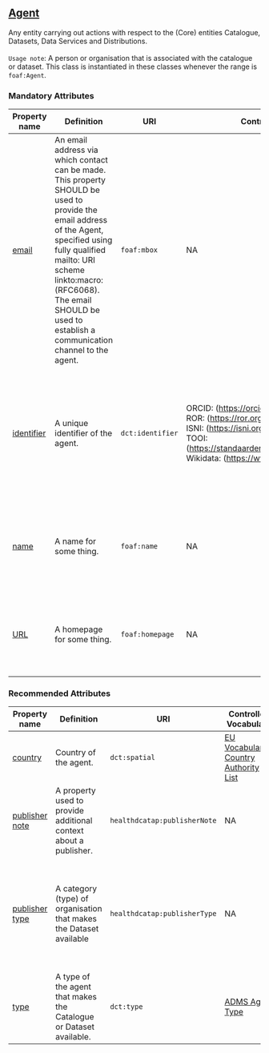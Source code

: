 ## [Agent](http://xmlns.com/foaf/spec/#term_Agent)

Any entity carrying out actions with respect to the (Core) entities Catalogue, Datasets, Data Services and Distributions. <br><br>
`Usage note`: A person or organisation that is associated with the catalogue or dataset. This class is instantiated in these classes whenever the range is `foaf:Agent`.

 

### Mandatory Attributes

<table>
  <thead>
    <tr>
      <th>Property name</th>
      <th>Definition</th>
      <th>URI</th>
      <th>Controlled Vocabulary</th>
      <th>rdfs:Range</th>
      <th>Usage Note</th>
      <th>Cardinality</th>
    </tr>
  </thead>
  <tbody>
    <tr>
      <td><a href="http://xmlns.com/foaf/spec/#term_mbox">email</a></td>
      <td>An email address via which contact can be made. This property SHOULD be used to provide the email address of the Agent, specified using fully qualified mailto: URI scheme linkto:macro: (RFC6068). The email SHOULD be used to establish a communication channel to the agent.</td>
      <td><code>foaf:mbox</code></td>
      <td>NA</td>
      <td><code>rdfs:Resource</code></td>
      <td>It is possible to provide the email address of the appropriate institution or department if no personal email address can be provided. <br>The email address has to be provided starting with <code>mailto:</code> prefix. <br> For example: mailto:info@example.com / mailto:jane.doe@example.com</td>
      <td>1</td>
    </tr>
    <tr>
      <td><a href="http://purl.org/dc/terms/identifier">identifier</a></td>
      <td>A unique identifier of the agent.</td>
      <td><code>dct:identifier</code></td>
      <td>ORCID: (<a href="https://orcid.org/">https://orcid.org/</a>) <br> ROR: (<a href="https://ror.org/">https://ror.org/</a>) <br> ISNI: (<a href="https://isni.org/page/search-database/">https://isni.org/page/search-database/</a>) <br> TOOI: (<a href="https://standaarden.overheid.nl/tooi/waardelijsten/">https://standaarden.overheid.nl/tooi/waardelijsten/</a>) <br> Wikidata: (<a href="https://www.wikidata.org/">https://www.wikidata.org/</a>)</td>
      <td><code>rdfs:Literal</code></td>
      <td>Specify the entity (person or organisation) by providing an identifier. We recommend using an ORCID identifier for a person or ROR identifier for an organisation. Dutch governmental organisations are listed in TOOI. If these are not available, you can use ISNI, or Wikidata or any other identifier you may have. If you have multiple identifiers, you should provide them all.</td>
      <td>1..*</td>
    </tr>
    <tr>
      <td><a href="http://xmlns.com/foaf/spec/#term_name">name</a></td>
      <td>A name for some thing.</td>
      <td><code>foaf:name</code></td>
      <td>NA</td>
      <td><code>rdfs:Literal</code></td>
      <td>This property refers to the given name of the entity. Example: Jane Doe (for a person) and Radboudumc (for an organisation). This property can be repeated for different versions of the name (e.g. the name in different languages).</td>
      <td>1..*</td>
    </tr>
    <tr>
      <td><a href="http://xmlns.com/foaf/spec/#term_homepage">URL</a></td>
      <td>A homepage for some thing.</td>
      <td><code>foaf:homepage</code></td>
      <td>NA</td>
      <td><code>rdfs:Resource</code></td>
      <td>Provide the URL of the page containing contact information, such as a contact form or details for reaching out. If a specific contact page is unavailable, the main website of the Agent is sufficient.</td>
      <td>1</td>
    </tr>
  </tbody>
</table>

### Recommended Attributes 

<table>
  <thead>
    <tr>
      <th>Property name</th>
      <th>Definition</th>
      <th>URI</th>
      <th>Controlled Vocabulary</th>
      <th>rdfs:Range</th>
      <th>Usage Note</th>
      <th>Cardinality</th>
    </tr>
  </thead>
  <tbody>
    <tr>
      <td><a href="http://purl.org/dc/terms/spatial">country</a></td>
      <td>Country of the agent.</td>
      <td><code>dct:spatial</code></td>
      <td><a href="https://publications.europa.eu/resource/authority/country">EU Vocabularies Country Authority List</a></td>
      <td><code>dct:Location</code></td>
      <td>Use the appropriate term from the EU authority table. Example for the Netherlands: <code>http://publications.europa.eu/resource/authority/country/NLD</code></td>
      <td>0..*</td>
    </tr>
    <tr>
      <td><a href="https://healthdcat-ap.github.io/#Dataset.publishernote">publisher note</a></td>
      <td>A property used to provide additional context about a publisher.</td>
      <td><code>healthdcatap:publisherNote</code></td>
      <td>NA</td>
      <td><code>rdfs:Literal</code></td>
      <td>This property can be repeated for parallel language versions of the publisher's notes. Example: "Sciensano is a research institute and the national public health institute of Belgium. It is a so-called federal scientific institution that operates under the authority of the federal minister of Public Health and the federal minister of Agriculture of Belgium."@en</td>
      <td>0..1</td>
    </tr>
    <tr>
      <td><a href="https://healthdcat-ap.github.io/#Dataset.publishertype">publisher type</a></td>
      <td>A category (type) of organisation that makes the Dataset available</td>
      <td><code>healthdcatap:publisherType</code></td>
      <td>NA</td>
      <td><code>skos:Concept</code></td>
      <td>A <a href="https://raw.githubusercontent.com/SEMICeu/ADMS-AP/master/purl.org/ADMS_SKOS_v1.00.rdf">controlled vocabulary</a> is provided, denoting commonly recognised health publishers. <em>Current status</em>: Specifically for the health domain, a controlled vocabulary is being developed to include commonly recognised health publishers. This vocabulary is currently under development. Version 1.0 includes the following types: Academia-ScientificOrganisation, Company, IndustryConsortium, LocalAuthority, NationalAuthority, NonGovernmentalOrganisation, NonProfitOrganisation, PrivateIndividual, RegionalAuthority, StandardisationBody and SupraNationalAuthority. These should use the following URL format: <em><code>http://purl.org/adms/publishertype/[type]</code></em>.</td>
      <td>0..1</td>
    </tr>
    <tr>
      <td><a href="http://purl.org/dc/terms/type">type</a></td>
      <td>A type of the agent that makes the Catalogue or Dataset available.</td>
      <td><code>dct:type</code></td>
      <td><a href="https://raw.githubusercontent.com/SEMICeu/ADMS-AP/master/purl.org/ADMS_SKOS_v1.00.rdf">ADMS Agent Type</a></td>
      <td><code>skos:Concept</code></td>
      <td>NA</td>
      <td>0..1</td>
    </tr>
  </tbody>
</table>

